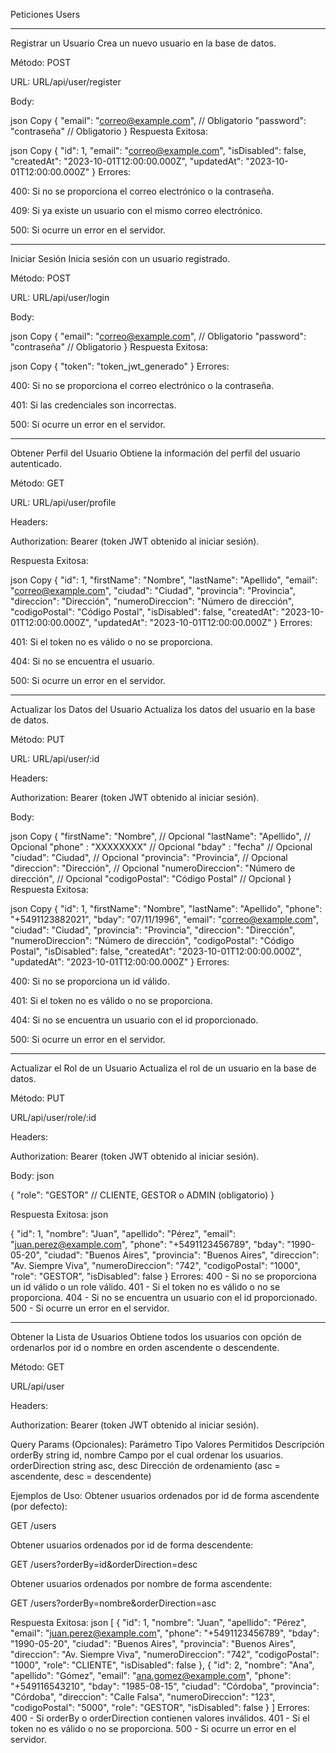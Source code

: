 Peticiones Users

*********************************************************************


Registrar un Usuario
Crea un nuevo usuario en la base de datos.

Método: POST

URL: URL/api/user/register

Body:

json
Copy
{
  "email": "correo@example.com", // Obligatorio 
  "password": "contraseña" // Obligatorio
}
Respuesta Exitosa:

json
Copy
{
  "id": 1,
  "email": "correo@example.com",
  "isDisabled": false,
  "createdAt": "2023-10-01T12:00:00.000Z",
  "updatedAt": "2023-10-01T12:00:00.000Z"
}
Errores:

400: Si no se proporciona el correo electrónico o la contraseña.

409: Si ya existe un usuario con el mismo correo electrónico.

500: Si ocurre un error en el servidor.


*********************************************************************


Iniciar Sesión
Inicia sesión con un usuario registrado.

Método: POST

URL: URL/api/user/login

Body:

json
Copy
{
  "email": "correo@example.com", // Obligatorio
  "password": "contraseña" // Obligatorio
}
Respuesta Exitosa:

json
Copy
{
  "token": "token_jwt_generado"
}
Errores:

400: Si no se proporciona el correo electrónico o la contraseña.

401: Si las credenciales son incorrectas.

500: Si ocurre un error en el servidor.


*********************************************************************


Obtener Perfil del Usuario
Obtiene la información del perfil del usuario autenticado.

Método: GET

URL: URL/api/user/profile

Headers:

Authorization: Bearer <token> (token JWT obtenido al iniciar sesión).

Respuesta Exitosa:

json
Copy
{
  "id": 1,
  "firstName": "Nombre",
  "lastName": "Apellido",
  "email": "correo@example.com",
  "ciudad": "Ciudad",
  "provincia": "Provincia",
  "direccion": "Dirección",
  "numeroDireccion": "Número de dirección",
  "codigoPostal": "Código Postal",
  "isDisabled": false,
  "createdAt": "2023-10-01T12:00:00.000Z",
  "updatedAt": "2023-10-01T12:00:00.000Z"
}
Errores:

401: Si el token no es válido o no se proporciona.

404: Si no se encuentra el usuario.

500: Si ocurre un error en el servidor.


*********************************************************************


Actualizar los Datos del Usuario
Actualiza los datos del usuario en la base de datos.

Método: PUT

URL: URL/api/user/:id

Headers:

Authorization: Bearer <token> (token JWT obtenido al iniciar sesión).

Body:

json
Copy
{
  "firstName": "Nombre", // Opcional
  "lastName": "Apellido", // Opcional
  "phone" : "XXXXXXXX" // Opcional
  "bday" : "fecha" // Opcional
  "ciudad": "Ciudad", // Opcional
  "provincia": "Provincia", // Opcional
  "direccion": "Dirección", // Opcional
  "numeroDireccion": "Número de dirección", // Opcional
  "codigoPostal": "Código Postal" // Opcional
}
Respuesta Exitosa:

json
Copy
{
  "id": 1,
  "firstName": "Nombre",
  "lastName": "Apellido",
  "phone": "+5491123882021",
  "bday": "07/11/1996",
  "email": "correo@example.com",
  "ciudad": "Ciudad",
  "provincia": "Provincia",
  "direccion": "Dirección",
  "numeroDireccion": "Número de dirección",
  "codigoPostal": "Código Postal",
  "isDisabled": false,
  "createdAt": "2023-10-01T12:00:00.000Z",
  "updatedAt": "2023-10-01T12:00:00.000Z"
}
Errores:

400: Si no se proporciona un id válido.

401: Si el token no es válido o no se proporciona.

404: Si no se encuentra un usuario con el id proporcionado.

500: Si ocurre un error en el servidor.


*********************************************************************


Actualizar el Rol de un Usuario
Actualiza el rol de un usuario en la base de datos.

Método: PUT

URL/api/user/role/:id

Headers:

Authorization: Bearer <token> (token JWT obtenido al iniciar sesión).

Body:
json

{
  "role": "GESTOR" // CLIENTE, GESTOR o ADMIN (obligatorio)
}

Respuesta Exitosa:
json

{
  "id": 1,
  "nombre": "Juan",
  "apellido": "Pérez",
  "email": "juan.perez@example.com",
  "phone": "+5491123456789",
  "bday": "1990-05-20",
  "ciudad": "Buenos Aires",
  "provincia": "Buenos Aires",
  "direccion": "Av. Siempre Viva",
  "numeroDireccion": "742",
  "codigoPostal": "1000",
  "role": "GESTOR",
  "isDisabled": false
}
Errores:
400 - Si no se proporciona un id válido o un role válido.
401 - Si el token no es válido o no se proporciona.
404 - Si no se encuentra un usuario con el id proporcionado.
500 - Si ocurre un error en el servidor.


*********************************************************************


Obtener la Lista de Usuarios
Obtiene todos los usuarios con opción de ordenarlos por id o nombre en orden ascendente o descendente.

Método: GET

URL/api/user

Headers:

Authorization: Bearer <token> (token JWT obtenido al iniciar sesión).

Query Params (Opcionales):
Parámetro	Tipo	Valores Permitidos	Descripción
orderBy	string	id, nombre	Campo por el cual ordenar los usuarios.
orderDirection	string	asc, desc	Dirección de ordenamiento (asc = ascendente, desc = descendente)

Ejemplos de Uso:
Obtener usuarios ordenados por id de forma ascendente (por defecto):

GET /users

Obtener usuarios ordenados por id de forma descendente:

GET /users?orderBy=id&orderDirection=desc

Obtener usuarios ordenados por nombre de forma ascendente:

GET /users?orderBy=nombre&orderDirection=asc

Respuesta Exitosa:
json
[
  {
    "id": 1,
    "nombre": "Juan",
    "apellido": "Pérez",
    "email": "juan.perez@example.com",
    "phone": "+5491123456789",
    "bday": "1990-05-20",
    "ciudad": "Buenos Aires",
    "provincia": "Buenos Aires",
    "direccion": "Av. Siempre Viva",
    "numeroDireccion": "742",
    "codigoPostal": "1000",
    "role": "CLIENTE",
    "isDisabled": false
  },
  {
    "id": 2,
    "nombre": "Ana",
    "apellido": "Gómez",
    "email": "ana.gomez@example.com",
    "phone": "+549116543210",
    "bday": "1985-08-15",
    "ciudad": "Córdoba",
    "provincia": "Córdoba",
    "direccion": "Calle Falsa",
    "numeroDireccion": "123",
    "codigoPostal": "5000",
    "role": "GESTOR",
    "isDisabled": false
  }
]
Errores:
400 - Si orderBy o orderDirection contienen valores inválidos.
401 - Si el token no es válido o no se proporciona.
500 - Si ocurre un error en el servidor.